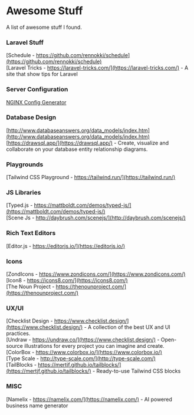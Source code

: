 # Awesome Stuff
A list of awesome stuff I found.

### Laravel Stuff
[Schedule - https://github.com/rennokki/schedule](https://github.com/rennokki/schedule)  
[Laravel Tricks - https://laravel-tricks.com/](https://laravel-tricks.com/) - A site that show tips for Laravel

### Server Configuration
[NGINX Config Generator](https://www.digitalocean.com/community/tools/nginx#?)

### Database Design
[http://www.databaseanswers.org/data_models/index.htm](http://www.databaseanswers.org/data_models/index.htm)  
[https://drawsql.app/](https://drawsql.app/) - Create, visualize and collaborate on your database entity relationship diagrams. 

### Playgrounds
[Tailwind CSS Playground - https://tailwind.run/](https://tailwind.run/)  

### JS Libraries 
[Typed.js - https://mattboldt.com/demos/typed-js/](https://mattboldt.com/demos/typed-js/)  
[Scene Js - http://daybrush.com/scenejs/](http://daybrush.com/scenejs/)  

### Rich Text Editors
[Editor.js - https://editorjs.io/](https://editorjs.io/)

### Icons
[ZondIcons - https://www.zondicons.com/](https://www.zondicons.com/)  
[Icon8 - https://icons8.com/](https://icons8.com/)  
[The Noun Project - https://thenounproject.com/](https://thenounproject.com/)  

### UX/UI
[Checklist Design - https://www.checklist.design/](https://www.checklist.design/) - A collection of the best UX and UI practices.  
[Undraw - https://undraw.co/](https://www.checklist.design/) - Open-source illustrations for every project you can imagine and create.  
[ColorBox - https://www.colorbox.io/](https://www.colorbox.io/)  
[Type Scale - http://type-scale.com/](http://type-scale.com/)  
[TailBlocks - https://mertjf.github.io/tailblocks/](https://mertjf.github.io/tailblocks/) - Ready-to-use Tailwind CSS blocks  

### MISC
[Namelix - https://namelix.com/](https://namelix.com/) - AI powered business name generator
